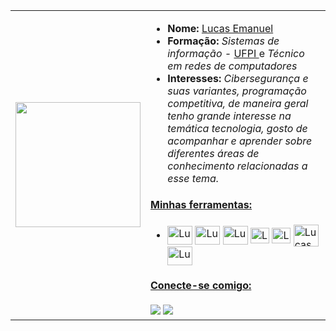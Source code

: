 <table>
  <tr>
    <td><img src="https://user-images.githubusercontent.com/125845662/233226418-06198584-876a-43ae-ac1a-4412809424b9.gif" width="200"></td>
    <td>
        <ul>
          <li><strong>Nome:</strong> <a href="https://www.instagram.com/lucashanm/">Lucas Emanuel</a></li>
          <li><strong>Formação:</strong> <em>Sistemas de informação - </em> <a href="https://ufpi.br/">UFPI </a> e <em> Técnico em redes de computadores</em> </a></li>
  <li><strong>Interesses:</strong> <em>Cibersegurança e suas variantes, programação competitiva, de maneira geral tenho grande interesse na temática tecnologia, gosto de acompanhar e aprender sobre diferentes áreas de conhecimento relacionadas a esse tema.</em></li>
        </ul>
      <h4><ins>Minhas ferramentas:</ins></h4>
      <ul>
        <li>
          <img align="center" alt="Lucaspm5" height="30" width="40" src="https://cdn.jsdelivr.net/gh/devicons/devicon/icons/c/c-plain.svg">
          <img align="center" alt="Lucaspm5" height="30" width="40" src="https://cdn.jsdelivr.net/gh/devicons/devicon/icons/python/python-original.svg">
          <img align="center" alt="Lucaspm5" height="30" width="40" src="https://cdn.jsdelivr.net/gh/devicons/devicon/icons/javascript/javascript-original.svg">
          <img align="center" alt="Lucaspm5" height="25" width="30" src="https://cdn.jsdelivr.net/gh/devicons/devicon/icons/html5/html5-original.svg">
          <img align="center" alt="Lucaspm5" height="25" width="30" src="https://cdn.jsdelivr.net/gh/devicons/devicon/icons/css3/css3-original.svg">
          <img align="center" alt="Lucaspm5" height="35" width="40" src="https://cdn.jsdelivr.net/gh/devicons/devicon/icons/php/php-original.svg">
          <img align="center" alt="Lucaspm5" height="30" width="40" src="https://cdn.jsdelivr.net/gh/devicons/devicon/icons/mysql/mysql-original.svg">
        </li>
      </ul>
        <h4><ins>Conecte-se comigo:</ins></h4>
          <a href="https://www.hackerrank.com/lucasemanuelpm5"><img src="https://img.shields.io/badge/--hackerank?label=HackRank&logo=hackerank&style=social"/></a>
          <a href="https://www.beecrowd.com.br/judge/pt/users/friends/717707t"><img src="https://img.shields.io/badge/--Beecrowd?label=Beecrowd&logo=Beecrowd&style=social"/></a>
    </td>
  </tr>
</table>
